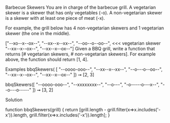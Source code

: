 Barbecue Skewers
You are in charge of the barbecue grill. A vegetarian skewer is a skewer that has only vegetables (-o). A non-vegetarian skewer is a skewer with at least one piece of meat (-x).

For example, the grill below has 4 non-vegetarian skewers and 1 vegetarian skewer (the one in the middle).

["--xo--x--ox--",
"--xx--x--xx--",
"--oo--o--oo--",      <<< vegetarian skewer
"--xx--x--ox--",
"--xx--x--ox--"]
Given a BBQ grill, write a function that returns [# vegetarian skewers, # non-vegetarian skewers]. For example above, the function should return [1, 4].

Examples
bbqSkewers( [
  "--oooo-ooo--",
  "--xx--x--xx--",
  "--o---o--oo--",
  "--xx--x--ox--",
  "--xx--x--ox--"
]) ➞ [2, 3]

bbqSkewers([
  "--oooo-ooo--",
  "--xxxxxxxx--",
  "--o---",
  "-o-----o---x--",
  "--o---o-----"
]) ➞ [3, 2]

Solution

function bbqSkewers(grill) {
	return [grill.length - grill.filter(x=>x.includes('-x')).length, grill.filter(x=>x.includes('-x')).length];
}
